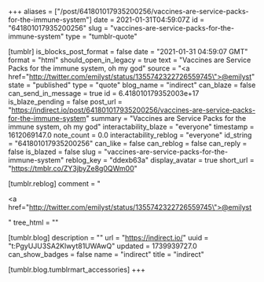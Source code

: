 +++
aliases = ["/post/641801017935200256/vaccines-are-service-packs-for-the-immune-system"]
date = 2021-01-31T04:59:07Z
id = "641801017935200256"
slug = "vaccines-are-service-packs-for-the-immune-system"
type = "tumblr-quote"

[tumblr]
is_blocks_post_format = false
date = "2021-01-31 04:59:07 GMT"
format = "html"
should_open_in_legacy = true
text = "Vaccines are Service Packs for the immune system, oh my god"
source = "<a href=\"http://twitter.com/emilyst/status/1355742322726559745\">@emilyst</a>"
state = "published"
type = "quote"
blog_name = "indirect"
can_blaze = false
can_send_in_message = true
id = 6.418010179352003e+17
is_blaze_pending = false
post_url = "https://indirect.io/post/641801017935200256/vaccines-are-service-packs-for-the-immune-system"
summary = "Vaccines are Service Packs for the immune system, oh my god"
interactability_blaze = "everyone"
timestamp = 1612069147.0
note_count = 0.0
interactability_reblog = "everyone"
id_string = "641801017935200256"
can_like = false
can_reblog = false
can_reply = false
is_blazed = false
slug = "vaccines-are-service-packs-for-the-immune-system"
reblog_key = "ddexb63a"
display_avatar = true
short_url = "https://tmblr.co/ZY3jbyZe8g0QWm00"

[tumblr.reblog]
comment = "<p><a href=\"http://twitter.com/emilyst/status/1355742322726559745\">@emilyst</a></p>"
tree_html = ""

[tumblr.blog]
description = ""
url = "https://indirect.io/"
uuid = "t:PgyUJU3SA2Klwyt81UWAwQ"
updated = 1739939727.0
can_show_badges = false
name = "indirect"
title = "indirect"

[tumblr.blog.tumblrmart_accessories]
+++
